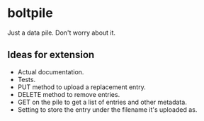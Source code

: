 # boltpile
Just a data pile. Don't worry about it.

## Ideas for extension

- Actual documentation.
- Tests.
- PUT method to upload a replacement entry.
- DELETE method to remove entries.
- GET on the pile to get a list of entries and other metadata.
- Setting to store the entry under the filename it's uploaded as.
